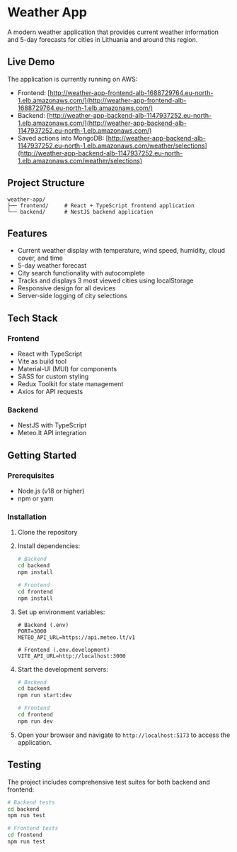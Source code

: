 # Weather App

A modern weather application that provides current weather information and 5-day forecasts for cities in Lithuania and around this region.

## Live Demo

The application is currently running on AWS:

- Frontend: [http://weather-app-frontend-alb-1688729764.eu-north-1.elb.amazonaws.com/](http://weather-app-frontend-alb-1688729764.eu-north-1.elb.amazonaws.com/)
- Backend: [http://weather-app-backend-alb-1147937252.eu-north-1.elb.amazonaws.com/](http://weather-app-backend-alb-1147937252.eu-north-1.elb.amazonaws.com/)
- Saved actions into MongoDB: [http://weather-app-backend-alb-1147937252.eu-north-1.elb.amazonaws.com/weather/selections](http://weather-app-backend-alb-1147937252.eu-north-1.elb.amazonaws.com/weather/selections)

## Project Structure

```
weather-app/
├── frontend/     # React + TypeScript frontend application
└── backend/      # NestJS backend application
```

## Features

- Current weather display with temperature, wind speed, humidity, cloud cover, and time
- 5-day weather forecast
- City search functionality with autocomplete
- Tracks and displays 3 most viewed cities using localStorage
- Responsive design for all devices
- Server-side logging of city selections

## Tech Stack

### Frontend

- React with TypeScript
- Vite as build tool
- Material-UI (MUI) for components
- SASS for custom styling
- Redux Toolkit for state management
- Axios for API requests

### Backend

- NestJS with TypeScript
- Meteo.lt API integration

## Getting Started

### Prerequisites

- Node.js (v18 or higher)
- npm or yarn

### Installation

1. Clone the repository
2. Install dependencies:

   ```bash
   # Backend
   cd backend
   npm install

   # Frontend
   cd frontend
   npm install
   ```

3. Set up environment variables:

   ```
   # Backend (.env)
   PORT=3000
   METEO_API_URL=https://api.meteo.lt/v1

   # Frontend (.env.development)
   VITE_API_URL=http://localhost:3000
   ```

4. Start the development servers:

   ```bash
   # Backend
   cd backend
   npm run start:dev

   # Frontend
   cd frontend
   npm run dev
   ```

5. Open your browser and navigate to `http://localhost:5173` to access the application.

## Testing

The project includes comprehensive test suites for both backend and frontend:

```bash
# Backend tests
cd backend
npm run test

# Frontend tests
cd frontend
npm run test
```
